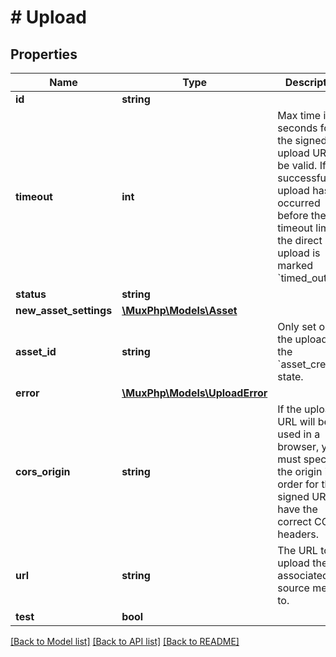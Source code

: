 # # Upload

## Properties

Name | Type | Description | Notes
------------ | ------------- | ------------- | -------------
**id** | **string** |  | [optional]
**timeout** | **int** | Max time in seconds for the signed upload URL to be valid. If a successful upload has not occurred before the timeout limit, the direct upload is marked &#x60;timed_out&#x60; | [optional] [default to 3600]
**status** | **string** |  | [optional]
**new_asset_settings** | [**\MuxPhp\Models\Asset**](Asset.md) |  | [optional]
**asset_id** | **string** | Only set once the upload is in the &#x60;asset_created&#x60; state. | [optional]
**error** | [**\MuxPhp\Models\UploadError**](UploadError.md) |  | [optional]
**cors_origin** | **string** | If the upload URL will be used in a browser, you must specify the origin in order for the signed URL to have the correct CORS headers. | [optional]
**url** | **string** | The URL to upload the associated source media to. | [optional]
**test** | **bool** |  | [optional]

[[Back to Model list]](../../README.md#models) [[Back to API list]](../../README.md#endpoints) [[Back to README]](../../README.md)
